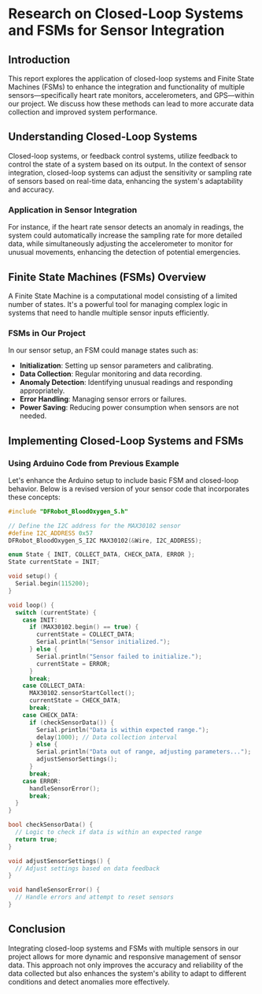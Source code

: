 
# Research on Closed-Loop Systems and FSMs for Sensor Integration

## Introduction

This report explores the application of closed-loop systems and Finite State Machines (FSMs) to enhance the integration and functionality of multiple sensors—specifically heart rate monitors, accelerometers, and GPS—within our project. We discuss how these methods can lead to more accurate data collection and improved system performance.

## Understanding Closed-Loop Systems

Closed-loop systems, or feedback control systems, utilize feedback to control the state of a system based on its output. In the context of sensor integration, closed-loop systems can adjust the sensitivity or sampling rate of sensors based on real-time data, enhancing the system's adaptability and accuracy.

### Application in Sensor Integration

For instance, if the heart rate sensor detects an anomaly in readings, the system could automatically increase the sampling rate for more detailed data, while simultaneously adjusting the accelerometer to monitor for unusual movements, enhancing the detection of potential emergencies.

## Finite State Machines (FSMs) Overview

A Finite State Machine is a computational model consisting of a limited number of states. It's a powerful tool for managing complex logic in systems that need to handle multiple sensor inputs efficiently.

### FSMs in Our Project

In our sensor setup, an FSM could manage states such as:
- **Initialization**: Setting up sensor parameters and calibrating.
- **Data Collection**: Regular monitoring and data recording.
- **Anomaly Detection**: Identifying unusual readings and responding appropriately.
- **Error Handling**: Managing sensor errors or failures.
- **Power Saving**: Reducing power consumption when sensors are not needed.

## Implementing Closed-Loop Systems and FSMs

### Using Arduino Code from Previous Example

Let's enhance the Arduino setup to include basic FSM and closed-loop behavior. Below is a revised version of your sensor code that incorporates these concepts:

```cpp
#include "DFRobot_BloodOxygen_S.h"

// Define the I2C address for the MAX30102 sensor
#define I2C_ADDRESS 0x57
DFRobot_BloodOxygen_S_I2C MAX30102(&Wire, I2C_ADDRESS);

enum State { INIT, COLLECT_DATA, CHECK_DATA, ERROR };
State currentState = INIT;

void setup() {
  Serial.begin(115200);
}

void loop() {
  switch (currentState) {
    case INIT:
      if (MAX30102.begin() == true) {
        currentState = COLLECT_DATA;
        Serial.println("Sensor initialized.");
      } else {
        Serial.println("Sensor failed to initialize.");
        currentState = ERROR;
      }
      break;
    case COLLECT_DATA:
      MAX30102.sensorStartCollect();
      currentState = CHECK_DATA;
      break;
    case CHECK_DATA:
      if (checkSensorData()) {
        Serial.println("Data is within expected range.");
        delay(1000); // Data collection interval
      } else {
        Serial.println("Data out of range, adjusting parameters...");
        adjustSensorSettings();
      }
      break;
    case ERROR:
      handleSensorError();
      break;
  }
}

bool checkSensorData() {
  // Logic to check if data is within an expected range
  return true;
}

void adjustSensorSettings() {
  // Adjust settings based on data feedback
}

void handleSensorError() {
  // Handle errors and attempt to reset sensors
}
```

## Conclusion

Integrating closed-loop systems and FSMs with multiple sensors in our project allows for more dynamic and responsive management of sensor data. This approach not only improves the accuracy and reliability of the data collected but also enhances the system's ability to adapt to different conditions and detect anomalies more effectively.
